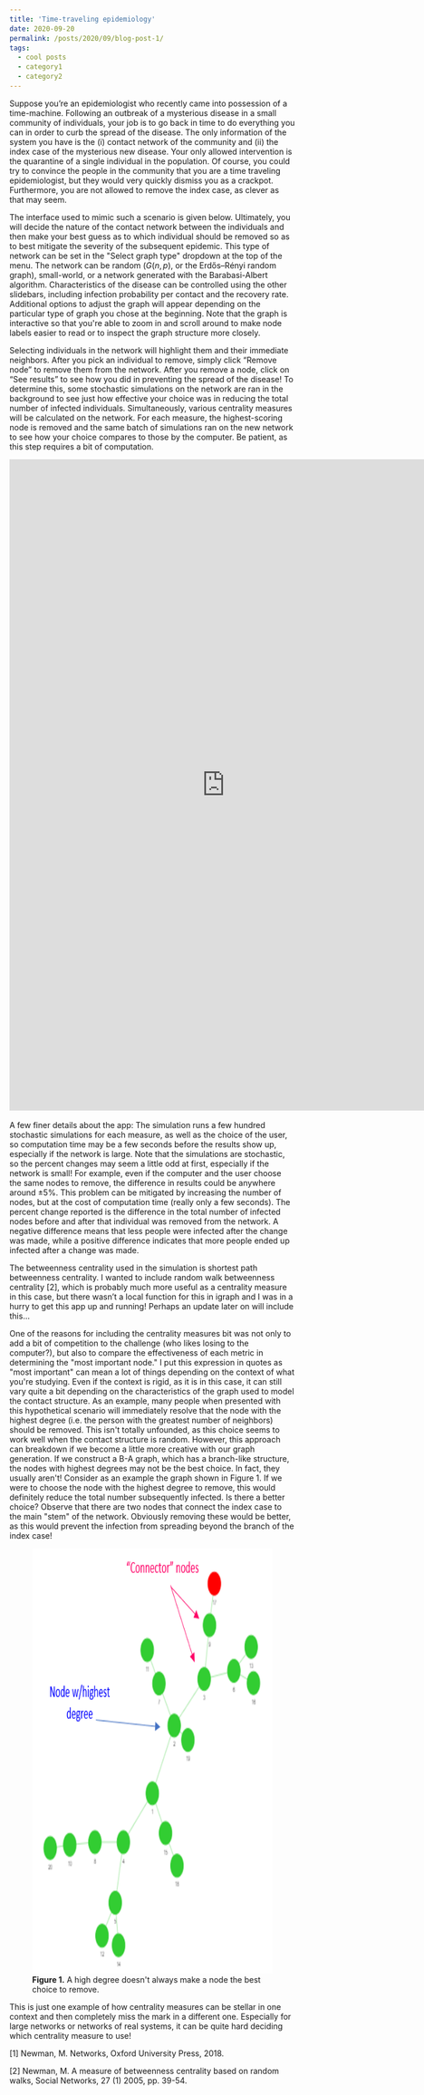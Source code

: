```yaml
---
title: 'Time-traveling epidemiology'
date: 2020-09-20
permalink: /posts/2020/09/blog-post-1/
tags:
  - cool posts
  - category1
  - category2
---
```



Suppose you’re an epidemiologist who recently came into possession of a time-machine. 
Following an outbreak of a mysterious disease in a small community of individuals, 
your job is to go back in time to do everything you can in order to curb the spread of 
the disease. The only information of the system you have is the (i) contact network of 
the community and (ii) the index case of the mysterious new disease. Your only allowed 
intervention is the quarantine of a single individual in the population. Of course, you 
could try to convince the people in the community that you are a time traveling epidemiologist, 
but they would very quickly dismiss you as a crackpot. Furthermore, you are not allowed to 
remove the index case, as clever as that may seem.

The interface used to mimic such a scenario is given below. Ultimately, you will decide
the nature of the contact network between the individuals and then make your best guess
as to which individual should be removed so as to best mitigate the severity of the 
subsequent epidemic. This type of network can be set in the "Select graph type" dropdown at 
the top of the menu. The 
network can be random ($G(n,p)$, or the Erdős–Rényi random graph), small-world, or a 
network generated with the Barabasi-Albert algorithm. Characteristics of the disease can be 
controlled using the other slidebars, including infection probability per contact and the 
recovery rate. Additional options to adjust the graph will appear depending on the particular
type of graph you chose at the beginning. Note that the graph is interactive so that you're able
to zoom in and scroll around to make node labels easier to read or to inspect the graph
structure more closely. 

Selecting individuals in the network will highlight 
them and their immediate neighbors. After you pick an individual to remove,
 simply click “Remove node” to remove them from the network. 
After you remove a node, click on “See results” to see how you did in preventing the 
spread of the disease! To determine this, some stochastic simulations on the network 
are ran in the background to see just how effective your choice was in reducing the 
total number of infected individuals. Simultaneously, various centrality measures 
will be calculated on  the network. For each measure, the highest-scoring node is removed
and the same batch of simulations ran on the new network to see how your choice
compares to those by the computer.
Be patient, as this step requires a bit of computation. 

<iframe src="https://cbutler112358.shinyapps.io/shiny_app/" style="border:none;width:759px;height:1150px;"></iframe>

A few finer details about the app: The simulation runs a few hundred stochastic simulations 
for each measure, as well as the choice of the user, so computation time may be a few seconds 
before the results show up, especially if the network is large. Note 
that the simulations are stochastic, so the percent changes may seem a little odd at first, 
especially if the network is small! For example, even if the computer and the user choose the 
same nodes to remove, the difference in results could be anywhere around $\pm5\%$. 
This problem can be mitigated by increasing the number of nodes, but at the cost of 
computation time (really only a few seconds). The percent change reported is the difference 
in the total number of infected nodes before and after that individual was removed from the 
network. A negative difference means that less people were infected after the change was made, 
while a positive difference indicates that more people ended up infected after a change was made.

The betweenness centrality used in the simulation is shortest path betweenness centrality. 
I wanted to include random walk betweenness centrality [2], which is probably much more useful 
as a centrality measure in this case, but there wasn’t a local function for this in igraph and 
I was in a hurry to get this app up and running! Perhaps an update later on will include this…

One of the reasons for including the centrality measures bit was not only to add a bit of
competition to the challenge (who likes losing to the computer?), but also to compare the effectiveness 
of each metric in determining the "most important node." I put this expression in quotes as "most 
important" can mean a lot of things depending on the context of what you're studying. Even if the
context is rigid, as it is in this case, it can still vary quite a bit depending on the characteristics of
the graph used to
model the contact structure. As an example, many people when presented with this hypothetical
scenario will immediately resolve that the node with the highest degree (i.e. the person with the greatest
number of neighbors) should be removed. This isn't totally unfounded, as
this choice seems to work well when the contact structure is random. 
However, this approach can breakdown if we 
become a little more creative with our graph generation. 
If we construct a B-A graph, which has a branch-like structure, the nodes with highest 
degrees may not be the best choice. In fact, they usually aren't! Consider as an example the graph
shown in Figure 1. If we were to choose the node with the highest degree to remove, this would 
definitely reduce the total number subsequently infected. Is there a better choice? Observe that 
there are two nodes
that connect the index case to the main "stem" of the network. Obviously removing these
would be better, as this would prevent the infection from spreading beyond the branch of the index 
case! 

<figure>
    <img src='/images/BAexample.png' alt='BA_example' height='750' width='750' class='center'/>
    <figcaption><b>Figure 1.</b> A high degree doesn't always make a node the best choice to remove.</figcaption>
</figure>

This is just one example of how centrality measures can be stellar in one context and then 
completely miss the mark in a different one. Especially for large networks or networks of real systems,
 it can be quite hard
deciding which centrality measure to use!

[1] Newman, M. Networks, Oxford University Press, 2018.

[2] Newman, M. A measure of betweenness centrality based on random walks, Social Networks, 27 (1) 2005, pp. 39-54.

